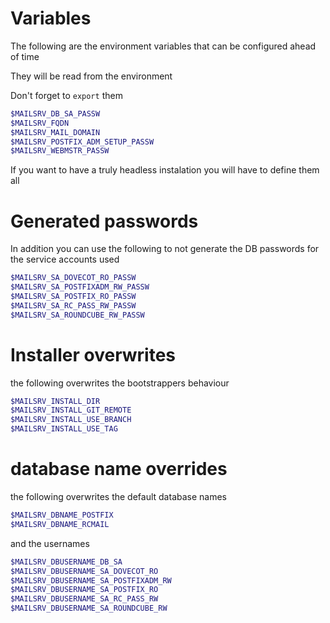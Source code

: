 # Variables

The following are the environment variables that can be configured ahead of time

They will be read from the environment

Don't forget to `export` them

```sh
$MAILSRV_DB_SA_PASSW
$MAILSRV_FQDN
$MAILSRV_MAIL_DOMAIN
$MAILSRV_POSTFIX_ADM_SETUP_PASSW
$MAILSRV_WEBMSTR_PASSW
```

If you want to have a truly headless instalation you will have to define them all

# Generated passwords

In addition you can use the following to not generate the DB passwords for the
service accounts used

```sh
$MAILSRV_SA_DOVECOT_RO_PASSW
$MAILSRV_SA_POSTFIXADM_RW_PASSW
$MAILSRV_SA_POSTFIX_RO_PASSW
$MAILSRV_SA_RC_PASS_RW_PASSW
$MAILSRV_SA_ROUNDCUBE_RW_PASSW
```

# Installer overwrites

the following overwrites the bootstrappers behaviour

```sh
$MAILSRV_INSTALL_DIR
$MAILSRV_INSTALL_GIT_REMOTE
$MAILSRV_INSTALL_USE_BRANCH
$MAILSRV_INSTALL_USE_TAG
```

# database name overrides

the following overwrites the default database names

```sh
$MAILSRV_DBNAME_POSTFIX
$MAILSRV_DBNAME_RCMAIL
```

and the usernames

```sh
$MAILSRV_DBUSERNAME_DB_SA
$MAILSRV_DBUSERNAME_SA_DOVECOT_RO
$MAILSRV_DBUSERNAME_SA_POSTFIXADM_RW
$MAILSRV_DBUSERNAME_SA_POSTFIX_RO
$MAILSRV_DBUSERNAME_SA_RC_PASS_RW
$MAILSRV_DBUSERNAME_SA_ROUNDCUBE_RW
```

